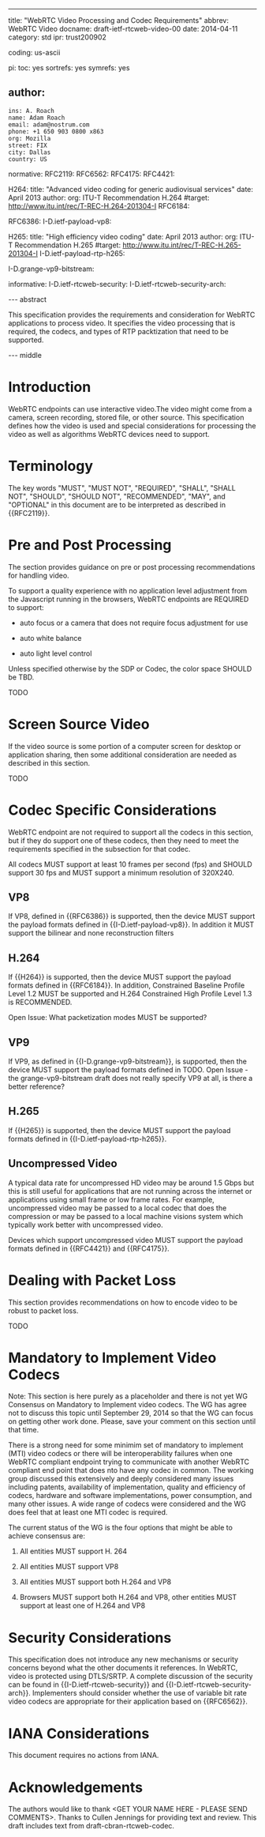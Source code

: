 ---
title: "WebRTC Video Processing and Codec Requirements"
abbrev: WebRTC Video
docname: draft-ietf-rtcweb-video-00
date: 2014-04-11
category: std
ipr: trust200902

coding: us-ascii

pi:
  toc: yes
  sortrefs: yes
  symrefs: yes

author:
 -
    ins: A. Roach
    name: Adam Roach
    email: adam@nostrum.com
    phone: +1 650 903 0800 x863
    org: Mozilla 
    street: FIX
    city: Dallas
    country: US

normative:
  RFC2119:
  RFC6562:
  RFC4175:
  RFC4421:

  H264:
    title: "Advanced video coding for generic audiovisual services"
    date: April 2013 
    author: 
      org: ITU-T Recommendation H.264
    #target: http://www.itu.int/rec/T-REC-H.264-201304-I
  RFC6184:     

  RFC6386:
  I-D.ietf-payload-vp8:   
   
  H265:
    title: "High efficiency video coding"
    date: April 2013 
    author: 
      org: ITU-T Recommendation H.265
    #target: http://www.itu.int/rec/T-REC-H.265-201304-I
  I-D.ietf-payload-rtp-h265:

  I-D.grange-vp9-bitstream:


informative:
  I-D.ietf-rtcweb-security:
  I-D.ietf-rtcweb-security-arch:


--- abstract

This specification provides the requirements and consideration for WebRTC
applications to process video. It specifies the video processing that is
required, the codecs, and types of RTP packtization that need to be supported.

--- middle



Introduction
============

WebRTC endpoints can use interactive video.The video might come from a camera,
screen recording, stored file, or other source. This specification defines how
the video is used and special considerations for processing the video as well as
algorithms WebRTC devices need to support.



Terminology
===========

The key words "MUST", "MUST NOT", "REQUIRED", "SHALL", "SHALL NOT", "SHOULD",
"SHOULD NOT", "RECOMMENDED", "MAY", and "OPTIONAL" in this document are to be
interpreted as described in {{RFC2119}}.



Pre and Post Processing 
=======================

The section provides guidance on pre or post processing recommendations for
handling video.

To support a quality experience with no application level adjustment from the
 Javascript running in the browsers, WebRTC endpoints are REQUIRED to support:

* auto focus or a camera that does not require focus adjustment for use

* auto white balance 

* auto light level control 
 
Unless specified otherwise by the SDP or Codec, the color space SHOULD be TBD.

TODO


Screen Source Video
===================

If the video source is some portion of a computer screen for desktop or
application sharing, then some additional consideration are needed as described
in this section.

TODO


Codec Specific Considerations
=============================

WebRTC endpoint are not required to support all the codecs in this section, but
if they do support one of these codecs, then they need to meet the requirements
specified in the subsection for that codec.

All codecs MUST support at least 10 frames per second (fps) and SHOULD support
30 fps and MUST support a minimum resolution of 320X240.



VP8 
-------------------------

If VP8, defined in {{RFC6386}} is supported, then the device MUST support the
payload formats defined in {{I-D.ietf-payload-vp8}}. In addition it MUST support
the bilinear and none reconstruction filters


H.264 
-------------------------

If {{H264}} is supported, then the device MUST support the payload formats
defined in {{RFC6184}}. In addition, Constrained Baseline Profile Level 1.2 MUST
be supported and H.264 Constrained High Profile Level 1.3 is RECOMMENDED.

Open Issue: What packetization modes MUST be supported?


VP9
-------------------------

If VP9, as defined in {{I-D.grange-vp9-bitstream}}, is supported, then the
device MUST support the payload formats defined in TODO. Open Issue - the
grange-vp9-bitstream draft does not really specify VP9 at all, is there a better
reference?



H.265 
-------------------------

If {{H265}} is supported, then the device MUST support the payload formats
defined in {{I-D.ietf-payload-rtp-h265}}. 



Uncompressed Video 
-------------------------

A typical data rate for uncompressed HD video may be around 1.5 Gbps but this is
still useful for applications that are not running across the internet or
applications using small frame or low frame rates. For example, uncompressed
video may be passed to a local codec that does the compression or may be passed
to a local machine visions system which typically work better with uncompressed
video.

Devices which support uncompressed video MUST support the payload formats
defined in {{RFC4421}} and {{RFC4175}}. 



Dealing with Packet Loss 
========================

This section provides recommendations on how to encode video to be robust to
packet loss.

TODO



Mandatory to Implement Video Codecs
===================================

Note: This section is here purely as a placeholder and there is not yet WG
Consensus on Mandatory to Implement video codecs. The WG has agree not to
discuss this topic until September 29, 2014 so that the WG can focus on getting
other work done. Please, save your comment on this section until that time.

There is a strong need for some minimim set of mandatory to implement (MTI)
video codecs or there will be interoperability failures when one WebRTC
compliant endpoint trying to communicate with another WebRTC compliant end point
that does nto have any codec in common. The working group discussed this
extensively and deeply considered many issues including patents, availability of
implementation, quality and efficiency of codecs, hardware and software
implementations, power consumption, and many other issues. A wide range of
codecs were considered and the WG does feel that at least one MTI codec is
required.

The current status of the WG is the four options that might
be able to achieve consensus are:

1. All entities MUST support H. 264

2. All entities MUST support VP8

3. All entities MUST support both H.264 and VP8

4. Browsers MUST support both H.264 and VP8, other entities MUST support at
least one of H.264 and VP8



Security Considerations
=======================

This specification does not introduce any new mechanisms or security concerns
beyond what the other documents it references. In WebRTC, video is protected
using DTLS/SRTP. A complete discussion of the security can be found in
{{I-D.ietf-rtcweb-security}} and {{I-D.ietf-rtcweb-security-arch}}. Implementers
should consider whether the use of variable bit rate video codecs are
appropriate for their application based on {{RFC6562}}.



IANA Considerations
===================

This document requires no actions from IANA.



Acknowledgements
================

The authors would like to thank <GET YOUR NAME HERE - PLEASE SEND
COMMENTS>. Thanks to Cullen Jennings for providing text and review. This draft
includes text from draft-cbran-rtcweb-codec.
